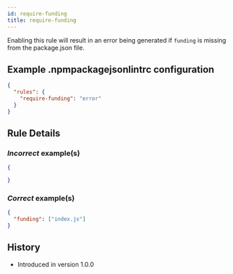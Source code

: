 ```yaml
---
id: require-funding
title: require-funding
---
```


Enabling this rule will result in an error being generated if `funding` is missing from the package.json file.

## Example .npmpackagejsonlintrc configuration

```json
{
  "rules": {
    "require-funding": "error"
  }
}
```

## Rule Details

### *Incorrect* example(s)

```json
{

}
```

### *Correct* example(s)

```json
{
  "funding": ["index.js"]
}
```

## History

* Introduced in version 1.0.0
